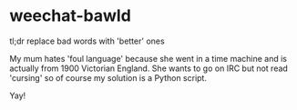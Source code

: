 # weechat-bawld

tl;dr replace bad words with 'better' ones

My mum hates 'foul language' because she went in a time machine and is actually
from 1900 Victorian England.  She wants to go on IRC but not read 'cursing' so
of course my solution is a Python script.

Yay!
